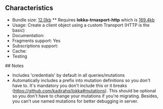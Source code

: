 ## Characteristics
* Bundle size: [12.0kb](https://bundlephobia.com/result?p=lokka@1.7.0)
** Requires **lokka-trnasport-http** which is [169.4kb](https://bundlephobia.com/result?p=lokka-transport-http@1.6.1)
* Usage: Create a client object using a custom Transport (HTTP is the basic)
* Documentation: 
* Fragments support: Yes
* Subscriptions support: 
* Cache: 
* Testing

## Notes
* Includes 'credentials' by default in all queries/mutations
* Automatically includes a prefix into mutation definitions so you don't have to. It's mandatory you don't include this or it breaks (https://github.com/kadirahq/lokka#mutations). This should be optional so you don't have to change your mutations if you're migrating. Besides, you can't use named mutations for better debugging in server.
